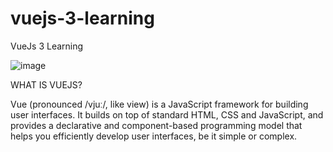 # vuejs-3-learning

VueJs 3 Learning

![image](https://user-images.githubusercontent.com/97748602/188306606-78c25607-8007-465d-8a15-41ad2f029c6c.png)


WHAT IS VUEJS?

Vue (pronounced /vjuː/, like view) is a JavaScript framework for building user interfaces. It builds on top of standard HTML, CSS and JavaScript, and provides a declarative and component-based programming model that helps you efficiently develop user interfaces, be it simple or complex.

